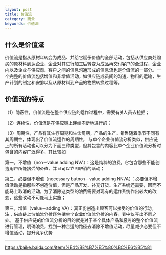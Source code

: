 ```yaml
---
layout: post
title: 价值流
category: 商业
keywords: 价值流
---
```


## 什么是价值流
价值流是指从原材料转变为成品、并给它赋予价值的全部活动，包括从供应商处购买的原材料到达企业，企业对其进行加工后转变为成品再交付客户的全过程，企业内以及企业与供应商、客户之间的信息沟通形成的信息流也是价值流的一部分。一个完整的价值流包括增值和非增值活动，如供应链成员间的沟通，物料的运输，生产计划的制定和安排以及从原材料到产品的物质转换过程等。


## 价值流的特点


（1）隐蔽性，价值流是在整个供应链的运作过程中，需要有关人员去挖掘；

（2）连续性，价值流是在供应链上连续不断地进行的；

（3）周期性，产品有其生存周期和生命周期，产品的生产、销售随着季节不同有其周期性，体现出了价值流运作的周期性。
与单个企业价值流分析类似，供应链上的所有活动也可以分为下面三种类型，但其包含的内容比单个企业价值流分析时包含的内容广泛得多，其比较如

第一，不增值（non－value adding NVA）：这是纯粹的浪费，它包含那些不能创造用户所能接受的价值，并且可以立即取消的活动；

第二，必要但不增值（necessary butnon－value adding NNVA）：必要但不增值活动是指那些不创造价值，但是产品开发、补充订货、生产系统还需要，因而不能马上取消的活动。为了消除这类型的浪费需要对现有的运作系统作出较大的改变，这些改动不可能马上实施；

第三，增值（value－adding VA）：真正能创造出顾客可以接受的价值的行动。
注：供应链上价值流分析还包括单个企业价值流分析的内容，表中仅写出不同之处。
基于供应链的价值流分析的目的就是对于某个具体产品和服务的整个价值流进行管理，明确浪费，找到一种合适的路径去消除不增值活动，尽量减少必要但不增值活动，提升竞争优势


---

https://baike.baidu.com/item/%E4%BB%B7%E5%80%BC%E6%B5%81